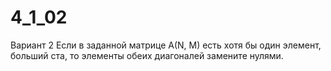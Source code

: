 # 4_1_02

Вариант 2
Если в заданной матрице A(N, M) есть хотя бы один элемент, больший ста, то
элементы обеих диагоналей замените нулями.
